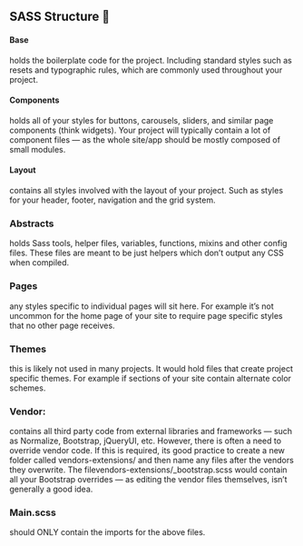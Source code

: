 ## SASS Structure 🕋

#### Base

holds the boilerplate code for the project. Including standard styles such as resets and typographic rules, which are commonly used throughout your project.

#### Components

holds all of your styles for buttons, carousels, sliders, and similar page components (think widgets). Your project will typically contain a lot of component files — as the whole site/app should be mostly composed of small modules.

#### Layout

contains all styles involved with the layout of your project. Such as styles for your header, footer, navigation and the grid system.

### Abstracts

holds Sass tools, helper files, variables, functions, mixins and other config files. These files are meant to be just helpers which don’t output any CSS when compiled.

### Pages

any styles specific to individual pages will sit here. For example it’s not uncommon for the home page of your site to require page specific styles that no other page receives.

### Themes

this is likely not used in many projects. It would hold files that create project specific themes. For example if sections of your site contain alternate color schemes.

### Vendor:

contains all third party code from external libraries and frameworks — such as Normalize, Bootstrap, jQueryUI, etc. However, there is often a need to override vendor code. If this is required, its good practice to create a new folder called vendors-extensions/ and then name any files after the vendors they overwrite. The filevendors-extensions/\_bootstrap.scss would contain all your Bootstrap overrides — as editing the vendor files themselves, isn’t generally a good idea.

### Main.scss

should ONLY contain the imports for the above files.
